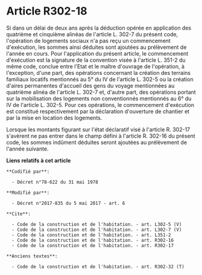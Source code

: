 # Article R302-18

Si dans un délai de deux ans après la déduction opérée en application des quatrième et cinquième alinéas de l'article L.
302-7 du présent code, l'opération de logements sociaux n'a pas reçu un commencement d'exécution, les sommes ainsi déduites
sont ajoutées au prélèvement de l'année en cours. Pour l'application du présent article, le commencement d'exécution est la
signature de la convention visée à l'article L. 351-2 du même code, conclue entre l'Etat et le maître d'ouvrage de
l'opération, à l'exception, d'une part, des opérations concernant la création des terrains familiaux locatifs mentionnés au
5° du IV de l'article L. 302-5 ou la création d'aires permanentes d'accueil des gens du voyage mentionnées au quatrième
alinéa de l'article L. 302-7 et, d'autre part, des opérations portant sur la mobilisation des logements non conventionnés
mentionnés au 6° du IV de l'article L. 302-5. Pour ces opérations, le commencement d'exécution est constitué respectivement
par la déclaration d'ouverture de chantier et par la mise en location des logements. 

Lorsque les montants figurant sur l'état déclaratif visé à l'article R. 302-17 s'avèrent ne pas entrer dans le champ défini à
l'article R. 302-16 du présent code, les sommes indûment déduites seront ajoutées au prélèvement de l'année suivante.

**Liens relatifs à cet article**

	**Codifié par**:

	  - Décret n°78-622 du 31 mai 1978

	**Modifié par**:

	  - Décret n°2017-835 du 5 mai 2017 - art. 6

	**Cite**:

	  - Code de la construction et de l'habitation. - art. L302-5 (V)
	  - Code de la construction et de l'habitation. - art. L302-7 (V)
	  - Code de la construction et de l'habitation. - art. L351-2
	  - Code de la construction et de l'habitation. - art. R302-16
	  - Code de la construction et de l'habitation. - art. R302-17

	**Anciens textes**:

	  - Code de la construction et de l'habitation. - art. R302-32 (T)
